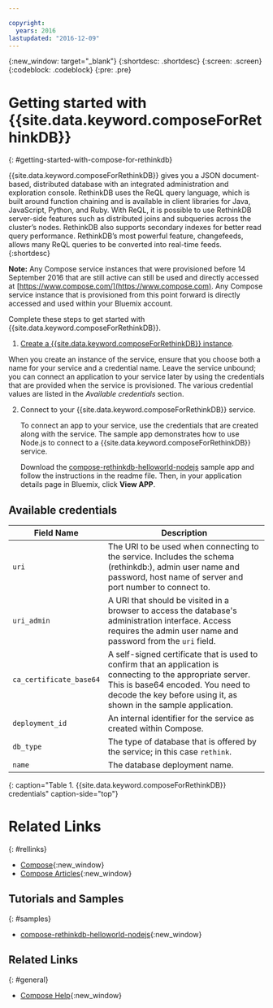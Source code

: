 ```yaml
---

copyright:
  years: 2016
lastupdated: "2016-12-09"
---
```


{:new_window: target="_blank"}
{:shortdesc: .shortdesc}
{:screen: .screen}
{:codeblock: .codeblock}
{:pre: .pre}

# Getting started with {{site.data.keyword.composeForRethinkDB}}
{: #getting-started-with-compose-for-rethinkdb}

{{site.data.keyword.composeForRethinkDB}} gives you a JSON document-based, distributed database with an integrated administration and exploration console. RethinkDB uses the ReQL query language, which is built around function chaining and is available in client libraries for Java, JavaScript, Python, and Ruby. With ReQL, it is possible to use RethinkDB server-side features such as distributed joins and subqueries across the cluster’s nodes. RethinkDB also supports secondary indexes for better read query performance. RethinkDB’s most powerful feature, changefeeds, allows many ReQL queries to be converted into real-time feeds.
{:shortdesc}

**Note:** Any Compose service instances that were provisioned before 14 September 2016 that are still active can still be used and directly accessed at [https://www.compose.com/](https://www.compose.com). Any Compose service instance that is provisioned from this point forward is directly accessed and used within your Bluemix account.

Complete these steps to get started with {{site.data.keyword.composeForRethinkDB}}.

1. [Create a {{site.data.keyword.composeForRethinkDB}} instance](https://console.ng.bluemix.net/catalog/services/compose-for-rethinkdb/).

  When you create an instance of the service, ensure that you choose both a name for your service and a credential name. Leave the service unbound; you can connect an application to your service later by using the credentials that are provided when the service is provisioned. The various credential values are listed in the *Available credentials* section.

2. Connect to your {{site.data.keyword.composeForRethinkDB}} service.

   To connect an app to your service, use the credentials that are created along with the service. The sample app demonstrates how to use Node.js to connect to a {{site.data.keyword.composeForRethinkDB}} service.

   Download the [compose-rethinkdb-helloworld-nodejs](https://github.com/IBM-Bluemix/compose-rethinkdb-helloworld-nodejs) sample app and follow the instructions in the readme file. Then, in your application details page in Bluemix, click **View APP**.

## Available credentials

Field Name|Description
----------|-----------
`uri`|The URI to be used when connecting to the service. Includes the schema (rethinkdb:), admin user name and password, host name of server and port number to connect to.
`uri_admin`|A URI that should be visited in a browser to access the database's administration interface. Access requires the admin user name and password from the `uri` field.
`ca_certificate_base64`|A self-signed certificate that is used to confirm that an application is connecting to the appropriate server. This is base64 encoded. You need to decode the key before using it, as shown in the sample application.
`deployment_id`|An internal identifier for the service as created within Compose.
`db_type`|The type of database that is offered by the service; in this case `rethink`.
`name`|The database deployment name.
{: caption="Table 1. {{site.data.keyword.composeForRethinkDB}} credentials" caption-side="top"}

# Related Links
{: #rellinks}

* [Compose](https://www.compose.com){:new_window}
* [Compose Articles](https://www.compose.com/articles/){:new_window}

## Tutorials and Samples
{: #samples}
* [compose-rethinkdb-helloworld-nodejs](https://github.com/IBM-Bluemix/compose-rethinkdb-helloworld-nodejs){:new_window}

## Related Links
{: #general}
* [Compose Help](https://help.compose.com/docs){:new_window}
